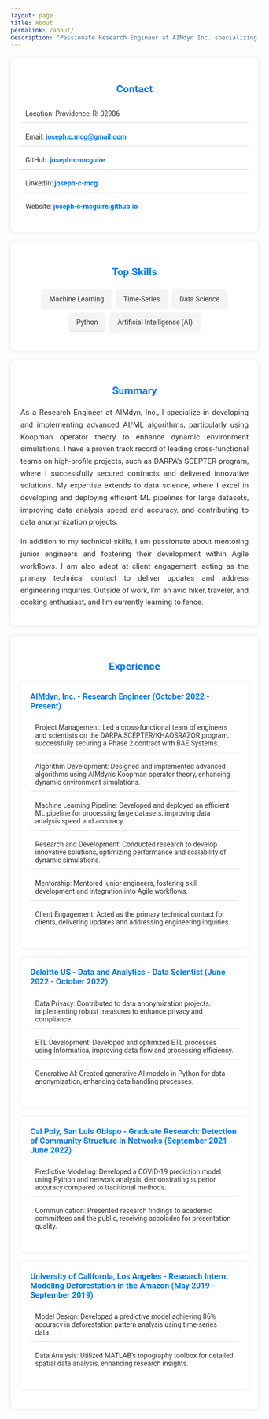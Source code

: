 ```yaml
---
layout: page
title: About
permalink: /about/
description: "Passionate Research Engineer at AIMdyn Inc. specializing in AI and machine learning for control systems and predictive modeling. Developing innovative algorithms to enhance system efficiency and predictive accuracy. Open to collaborations and idea exchanges."
---
```


<style>
  .resume-section {
    font-family: 'Roboto', sans-serif;
    color: #333;
    margin: 20px 0;
    padding: 20px;
    background-color: #fff;
    border-radius: 8px;
    box-shadow: 0 0 10px rgba(0, 0, 0, 0.1);
    max-width: 800px;
    margin: 20px auto;
  }
  .resume-section h2 {
    color: #007bff;
    margin-bottom: 20px;
    text-align: center;
  }
  .resume-section ul {
    list-style-type: none;
    padding: 0;
  }
  .resume-section ul li {
    margin: 10px 0;
    padding: 10px;
    border-bottom: 1px solid #ddd;
  }
  .resume-section ul li:last-child {
    border-bottom: none;
  }
  .resume-section ul li a {
    color: #007bff;
    text-decoration: none;
    font-weight: bold;
  }
  .resume-section ul li a:hover {
    text-decoration: underline;
  }
  .resume-section p {
    text-align: justify;
    font-size: 1.1em;
    line-height: 1.6;
  }
  .resume-section .skills-list {
    display: flex;
    flex-wrap: wrap;
    justify-content: center;
  }
  .resume-section .skills-list li {
    background-color: #f4f4f4;
    border-radius: 5px;
    padding: 10px 15px;
    margin: 5px;
    box-shadow: 0 0 5px rgba(0, 0, 0, 0.1);
  }
  .card {
    background-color: #fff;
    border-radius: 8px;
    box-shadow: 0 0 10px rgba(0, 0, 0, 0.1);
    margin-bottom: 20px;
    padding: 20px;
  }
  .card h3 {
    color: #007bff;
    margin-top: 0;
  }
  .card ul {
    list-style-type: none;
    padding: 0;
  }
  .card ul li {
    margin: 10px 0;
    padding: 10px;
    border-bottom: 1px solid #ddd;
  }
  .card ul li:last-child {
    border-bottom: none;
  }
  .card ul li a {
    color: #007bff;
    text-decoration: none;
    font-weight: bold;
  }
  .card ul li a:hover {
    text-decoration: underline;
  }
</style>

<div class="resume-section">
  <h2>Contact</h2>
  <ul>
    <li><i class="fas fa-map-marker-alt"></i> Location: Providence, RI 02906</li>
    <li><i class="fas fa-envelope"></i> Email: <a href="mailto:joseph.c.mcg@gmail.com">joseph.c.mcg@gmail.com</a></li>
    <li><i class="fab fa-github"></i> GitHub: <a href="https://github.com/joseph-c-mcguire">joseph-c-mcguire</a></li>
    <li><i class="fab fa-linkedin"></i> LinkedIn: <a href="https://www.linkedin.com/in/joseph-c-mcg">joseph-c-mcg</a></li>
    <li><i class="fas fa-globe"></i> Website: <a href="https://joseph-c-mcguire.github.io">joseph-c-mcguire.github.io</a></li>
  </ul>
</div>

<div class="resume-section">
  <h2>Top Skills</h2>
  <ul class="skills-list">
    <li>Machine Learning</li>
    <li>Time-Series</li>
    <li>Data Science</li>
    <li>Python</li>
    <li>Artificial Intelligence (AI)</li>
  </ul>
</div>

<div class="resume-section">
  <h2>Summary</h2>
  <p>As a Research Engineer at AIMdyn, Inc., I specialize in developing and implementing advanced AI/ML algorithms, particularly using Koopman operator theory to enhance dynamic environment simulations. I have a proven track record of leading cross-functional teams on high-profile projects, such as DARPA’s SCEPTER program, where I successfully secured contracts and delivered innovative solutions. My expertise extends to data science, where I excel in developing and deploying efficient ML pipelines for large datasets, improving data analysis speed and accuracy, and contributing to data anonymization projects.</p>

  <p>In addition to my technical skills, I am passionate about mentoring junior engineers and fostering their development within Agile workflows. I am also adept at client engagement, acting as the primary technical contact to deliver updates and address engineering inquiries. Outside of work, I’m an avid hiker, traveler, and cooking enthusiast, and I’m currently learning to fence.</p>
</div>

<div class="resume-section">
  <h2>Experience</h2>
  <div class="card">
    <h3>AIMdyn, Inc. - Research Engineer (October 2022 - Present)</h3>
    <ul>
      <li>Project Management: Led a cross-functional team of engineers and scientists on the DARPA SCEPTER/KHAOSRAZOR program, successfully securing a Phase 2 contract with BAE Systems.</li>
      <li>Algorithm Development: Designed and implemented advanced algorithms using AIMdyn’s Koopman operator theory, enhancing dynamic environment simulations.</li>
      <li>Machine Learning Pipeline: Developed and deployed an efficient ML pipeline for processing large datasets, improving data analysis speed and accuracy.</li>
      <li>Research and Development: Conducted research to develop innovative solutions, optimizing performance and scalability of dynamic simulations.</li>
      <li>Mentorship: Mentored junior engineers, fostering skill development and integration into Agile workflows.</li>
      <li>Client Engagement: Acted as the primary technical contact for clients, delivering updates and addressing engineering inquiries.</li>
    </ul>
  </div>
  <div class="card">
    <h3>Deloitte US - Data and Analytics - Data Scientist (June 2022 - October 2022)</h3>
    <ul>
      <li>Data Privacy: Contributed to data anonymization projects, implementing robust measures to enhance privacy and compliance.</li>
      <li>ETL Development: Developed and optimized ETL processes using Informatica, improving data flow and processing efficiency.</li>
      <li>Generative AI: Created generative AI models in Python for data anonymization, enhancing data handling processes.</li>
    </ul>
  </div>
  <div class="card">
    <h3>Cal Poly, San Luis Obispo - Graduate Research: Detection of Community Structure in Networks (September 2021 - June 2022)</h3>
    <ul>
      <li>Predictive Modeling: Developed a COVID-19 prediction model using Python and network analysis, demonstrating superior accuracy compared to traditional methods.</li>
      <li>Communication: Presented research findings to academic committees and the public, receiving accolades for presentation quality.</li>
    </ul>
  </div>
  <div class="card">
    <h3>University of California, Los Angeles - Research Intern: Modeling Deforestation in the Amazon (May 2019 - September 2019)</h3>
    <ul>
      <li>Model Design: Developed a predictive model achieving 86% accuracy in deforestation pattern analysis using time-series data.</li>
      <li>Data Analysis: Utilized MATLAB’s topography toolbox for detailed spatial data analysis, enhancing research insights.</li>
    </ul>
  </div>
</div>

<!-- Link to Font Awesome for icons -->
<link rel="stylesheet" href="https://cdnjs.cloudflare.com/ajax/libs/font-awesome/5.15.4/css/all.min.css">
